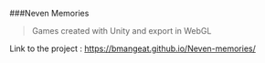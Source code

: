###Neven Memories

> Games created with Unity and export in WebGL

Link to the project : https://bmangeat.github.io/Neven-memories/
